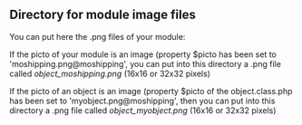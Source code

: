 
Directory for module image files
--------------------------------

You can put here the .png files of your module:


If the picto of your module is an image (property $picto has been set to 'moshipping.png@moshipping', you can put into this
directory a .png file called *object_moshipping.png* (16x16 or 32x32 pixels)


If the picto of an object is an image (property $picto of the object.class.php has been set to 'myobject.png@moshipping', then you can put into this
directory a .png file called *object_myobject.png* (16x16 or 32x32 pixels)

